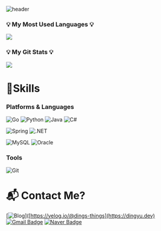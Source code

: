 ![header](https://capsule-render.vercel.app/api?type=waving&color=black&height=200&section=header&text=Endless%20Coding!%20!🥳&fontSize=50&animation=twinkling)

<h3 >💡 My Most Used Languages 💡</h3>
<p >
  <a href="https://github.com/dings-things">
    <img align="center" src="https://github-readme-stats.vercel.app/api/top-langs/?username=dings-things&layout=compact&show_icons=true&show_owner=true&hide_title=true&theme=nord" />
  </a>
</p>
<h3>💡 My Git Stats 💡</h3>
<p >
  <a href="https://github.com/${깃닉네임}">
    <img align="center" src="https://github-readme-stats.vercel.app/api?username=dings-things&&hide_title=true&show_icons=true&include_all_commits=true&theme=nord" />
  </a>
</p>





# 💪Skills
### Platforms & Languages
![Go](https://img.shields.io/badge/Go-00ADD8.svg?&style=for-the-badge&logo=Go&logoColor=white)
![Python](https://img.shields.io/badge/Python-3776AB.svg?&style=for-the-badge&logo=Python&logoColor=white)
![Java](https://img.shields.io/badge/Java-007396.svg?&style=for-the-badge&logo=Java&logoColor=white)
![C#](https://img.shields.io/badge/C%20Sharp-239120.svg?&style=for-the-badge&logo=C%20Sharp&logoColor=white)

![Spring](https://img.shields.io/badge/Spring-6DB33F.svg?&style=for-the-badge&logo=Spring&logoColor=white)
![.NET](https://img.shields.io/badge/.NET-512BD4.svg?&style=for-the-badge&logo=.NET&logoColor=white)


![MySQL](https://img.shields.io/badge/MySQL-4479A1.svg?&style=for-the-badge&logo=MySQL&logoColor=white)
![Oracle](https://img.shields.io/badge/Oracle-F80000.svg?&style=for-the-badge&logo=Oracle&logoColor=white)

### Tools
![Git](https://img.shields.io/badge/Git-F05032.svg?&style=for-the-badge&logo=Git&logoColor=white)


# :mailbox_with_mail: Contact Me?
[![Blog](https://img.shields.io/badge/googlehome-4285F4?style=flat-square&logo=googlehome&logoColor=white&link=https://dingyu.dev)]([https://velog.io/@dings-things](https://dingyu.dev)
[![Gmail Badge](https://img.shields.io/badge/Gmail-d14836?style=flat-square&logo=Gmail&logoColor=white&link=mailto:dings-things@gmail.com)](mailto:dings-things@gmail.com)
[![Naver Badge](https://img.shields.io/badge/Naver-03C75A?style=flat-square&logo=Naver&logoColor=white&link=mailto:dings-things@naver.com)](mailto:dings-things@naver.com)

